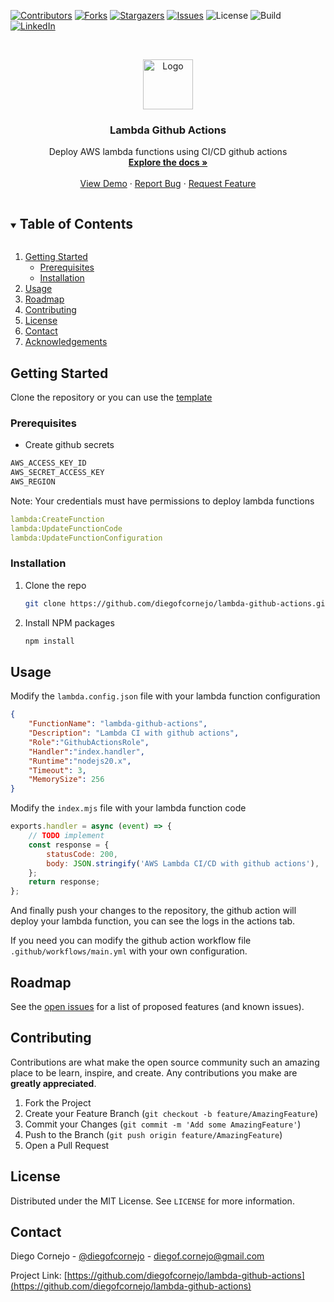 <!--
*** Thanks for checking out the Best-README-Template. If you have a suggestion
*** that would make this better, please fork the repo and create a pull request
*** or simply open an issue with the tag "enhancement".
*** Thanks again! Now go create something AMAZING! :D
***
***
***
*** To avoid retyping too much info. Do a search and replace for the following:
*** github_username, repo_name, twitter_handle, email, project_title, project_description
-->



<!-- PROJECT SHIELDS -->
<!--
*** I'm using markdown "reference style" links for readability.
*** Reference links are enclosed in brackets [ ] instead of parentheses ( ).
*** See the bottom of this document for the declaration of the reference variables
*** for contributors-url, forks-url, etc. This is an optional, concise syntax you may use.
*** https://www.markdownguide.org/basic-syntax/#reference-style-links
-->
[![Contributors][contributors-shield]][contributors-url]
[![Forks][forks-shield]][forks-url]
[![Stargazers][stars-shield]][stars-url]
[![Issues][issues-shield]][issues-url]
![License](https://img.shields.io/github/license/diegofcornejo/lambda-github-actions?style=for-the-badge)
![Build](https://img.shields.io/github/actions/workflow/status/diegofcornejo/lambda-github-actions/main.yml?branch=master&style=for-the-badge)
[![LinkedIn][linkedin-shield]][linkedin-url]

<!-- ![Alt](https://repobeats.axiom.co/api/embed/cba41cff11950e90521f7f67990dba6cb3743f6b.svg "Repobeats analytics image") -->

<!-- PROJECT LOGO -->
<br />
<p align="center">
  <a href="https://github.com/diegofcornejo/lambda-github-actions">
    <img src="https://miro.medium.com/max/2000/1*bxhEFjJ4J2CI5sfFsuP7fg.jpeg" alt="Logo" width="auto" height="80">
  </a>

  <h3 align="center">Lambda Github Actions</h3>

  <p align="center">
    Deploy AWS lambda functions using CI/CD github actions
    <br />
    <a href="https://github.com/diegofcornejo/lambda-github-actions"><strong>Explore the docs »</strong></a>
    <br />
    <br />
    <a href="https://github.com/diegofcornejo/lambda-github-actions">View Demo</a>
    ·
    <a href="https://github.com/diegofcornejo/lambda-github-actions/issues">Report Bug</a>
    ·
    <a href="https://github.com/diegofcornejo/lambda-github-actions/issues">Request Feature</a>
  </p>
</p>



<!-- TABLE OF CONTENTS -->
<details open="open">
  <summary><h2 style="display: inline-block">Table of Contents</h2></summary>
  <ol>
    <li>
      <a href="#getting-started">Getting Started</a>
      <ul>
        <li><a href="#prerequisites">Prerequisites</a></li>
        <li><a href="#installation">Installation</a></li>
      </ul>
    </li>
    <li><a href="#usage">Usage</a></li>
    <li><a href="#roadmap">Roadmap</a></li>
    <li><a href="#contributing">Contributing</a></li>
    <li><a href="#license">License</a></li>
    <li><a href="#contact">Contact</a></li>
    <li><a href="#acknowledgements">Acknowledgements</a></li>
  </ol>
</details>

<!-- GETTING STARTED -->
## Getting Started

Clone the repository or you can use the [template](https://github.com/new?template_name=lambda-github-actions&template_owner=diegofcornejo)

### Prerequisites

* Create github secrets

```sh
AWS_ACCESS_KEY_ID
AWS_SECRET_ACCESS_KEY
AWS_REGION
```

Note: Your credentials must have permissions to deploy lambda functions
```yml
lambda:CreateFunction
lambda:UpdateFunctionCode
lambda:UpdateFunctionConfiguration
```

### Installation

1. Clone the repo
   ```sh
   git clone https://github.com/diegofcornejo/lambda-github-actions.git
   ```
2. Install NPM packages
   ```sh
   npm install
   ```



<!-- USAGE EXAMPLES -->
## Usage
Modify the `lambda.config.json` file with your lambda function configuration
```json
{
    "FunctionName": "lambda-github-actions",
    "Description": "Lambda CI with github actions",
    "Role":"GithubActionsRole",
    "Handler":"index.handler",
    "Runtime":"nodejs20.x",
    "Timeout": 3,
    "MemorySize": 256
}
```

Modify the `index.mjs` file with your lambda function code
```js
exports.handler = async (event) => {
    // TODO implement
    const response = {
        statusCode: 200,
        body: JSON.stringify('AWS Lambda CI/CD with github actions'),
    };
    return response;
};
```

And finally push your changes to the repository, the github action will deploy your lambda function, you can see the logs in the actions tab.

If you need you can modify the github action workflow file `.github/workflows/main.yml` with your own configuration.

<!-- ROADMAP -->
## Roadmap

See the [open issues](https://github.com/diegofcornejo/lambda-github-actions/issues) for a list of proposed features (and known issues).


<!-- CONTRIBUTING -->
## Contributing

Contributions are what make the open source community such an amazing place to be learn, inspire, and create. Any contributions you make are **greatly appreciated**.

1. Fork the Project
2. Create your Feature Branch (`git checkout -b feature/AmazingFeature`)
3. Commit your Changes (`git commit -m 'Add some AmazingFeature'`)
4. Push to the Branch (`git push origin feature/AmazingFeature`)
5. Open a Pull Request



<!-- LICENSE -->
## License

Distributed under the MIT License. See `LICENSE` for more information.



<!-- CONTACT -->
## Contact

Diego Cornejo - [@diegofcornejo](https://twitter.com/diegofcornejo) - diegof.cornejo@gmail.com

Project Link: [https://github.com/diegofcornejo/lambda-github-actions](https://github.com/diegofcornejo/lambda-github-actions)



<!-- ACKNOWLEDGEMENTS -->
<!-- ## Acknowledgements

* []()
* []()
* []() -->





<!-- MARKDOWN LINKS & IMAGES -->
<!-- https://www.markdownguide.org/basic-syntax/#reference-style-links -->
[contributors-shield]: https://img.shields.io/github/contributors/diegofcornejo/lambda-github-actions.svg?style=for-the-badge
[contributors-url]: https://github.com/diegofcornejo/lambda-github-actions/graphs/contributors
[forks-shield]: https://img.shields.io/github/forks/diegofcornejo/lambda-github-actions.svg?style=for-the-badge
[forks-url]: https://github.com/diegofcornejo/lambda-github-actions/network/members
[stars-shield]: https://img.shields.io/github/stars/diegofcornejo/lambda-github-actions.svg?style=for-the-badge
[stars-url]: https://github.com/diegofcornejo/lambda-github-actions/stargazers
[issues-shield]: https://img.shields.io/github/issues/diegofcornejo/lambda-github-actions.svg?style=for-the-badge
[issues-url]: https://github.com/diegofcornejo/lambda-github-actions/issues
[license-shield]: https://img.shields.io/github/license/diegofcornejo/lambda-github-actions.svg?style=for-the-badge
[license-url]: https://github.com/diegofcornejo/lambda-github-actions/blob/master/LICENSE.txt
[linkedin-shield]: https://img.shields.io/badge/-LinkedIn-black.svg?style=for-the-badge&logo=linkedin&colorB=555
[linkedin-url]:https://www.linkedin.com/in/diego-cornejo-devops-sre/
<!-- [product-screenshot]: images/screenshot.png -->
